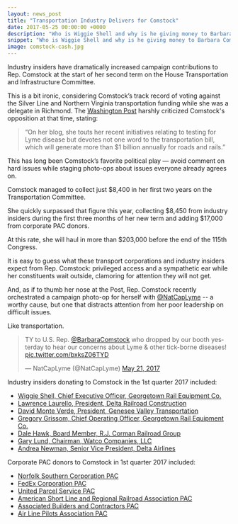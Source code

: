 ```yaml
---
layout: news_post
title: "Transportation Industry Delivers for Comstock"
date: 2017-05-25 00:00:00 +0000
description: "Who is Wiggie Shell and why is he giving money to Barbara Comstock?"
snippet: "Who is Wiggie Shell and why is he giving money to Barbara Comstock?"
image: comstock-cash.jpg
---
```


Industry insiders have dramatically increased campaign contributions to Rep. Comstock at the start of her second term on the House Transportation and Infrastructure Committee.

This is a bit ironic, considering Comstock’s track record of voting against the Silver Line and Northern Virginia transportation funding while she was a delegate in Richmond. The [Washington Post](https://www.washingtonpost.com/opinions/legislators-who-seem-to-like-being-stuck-in-traffic/2013/03/02/4e90ecd6-81f2-11e2-b99e-6baf4ebe42df_story.html?utm_term=.2aee1162c4e9) harshly criticized Comstock's opposition at that time, stating:

> “On her blog, she touts her recent initiatives relating to testing for Lyme disease but devotes not one word to the transportation bill, which will generate more than $1 billion annually for roads and rails.”

This has long been Comstock’s favorite political play — avoid comment on hard issues while staging photo-ops about issues everyone already agrees on.  

Comstock managed to collect just $8,400 in her first two years on the Transportation Committee.

She quickly surpassed that figure this year, collecting $8,450 from industry insiders during the first three months of her new term and adding $17,000 from corporate PAC donors.  

At this rate, she will haul in more than $203,000 before the end of the 115th Congress.

It is easy to guess what these transport corporations and industry insiders expect from Rep. Comstock: privileged access and a sympathetic ear while her constituents wait outside, clamoring for attention they will not get.

And, as if to thumb her nose at the Post, Rep. Comstock recently orchestrated a campaign photo-op for herself with [@NatCapLyme](https://twitter.com/NatCapLyme) -- a worthy cause, but one that distracts attention from her poor leadership on difficult issues.  

Like transportation.

<blockquote class="twitter-tweet" data-lang="en"><p lang="en" dir="ltr">TY to U.S. Rep. <a href="https://twitter.com/BarbaraComstock">@BarbaraComstock</a> who dropped by our booth yesterday to hear our concerns about Lyme &amp; other tick-borne diseases! <a href="https://t.co/bxksZ06TYD">pic.twitter.com/bxksZ06TYD</a></p>&mdash; NatCapLyme (@NatCapLyme) <a href="https://twitter.com/NatCapLyme/status/866322342955421696">May 21, 2017</a></blockquote>
<script async src="//platform.twitter.com/widgets.js" charset="utf-8"></script>

Industry insiders donating to Comstock in the 1st quarter 2017 included:

* [Wiggie Shell, Chief Executive Officer, Georgetown Rail Equipment Co.](http://docquery.fec.gov/cgi-bin/fecimg/?201704149052169981)
* [Lawrence Laurello, President, Delta Railroad Construction](http://docquery.fec.gov/cgi-bin/fecimg/?201704149052169982)
* [David Monte Verde, President, Genesee Valley Transportation](http://docquery.fec.gov/cgi-bin/fecimg/?201704149052169987)
* [Gregory Grissom, Chief Operating Officer, Georgetown Rail Equipment Co.](http://docquery.fec.gov/cgi-bin/fecimg/?201704149052169981)
* [Dale Hawk, Board Member, R.J. Corman Railroad Group](http://docquery.fec.gov/cgi-bin/fecimg/?201704149052169986)
* [Gary Lund, Chairman, Watco Companies, LLC](http://docquery.fec.gov/cgi-bin/fecimg/?201704149052169986)
* [Andrea Newman, Senior Vice President, Delta Airlines](http://docquery.fec.gov/cgi-bin/fecimg/?201704149052169983)

Corporate PAC donors to Comstock in 1st quarter 2017 included:

* [Norfolk Southern Corporation PAC](http://docquery.fec.gov/cgi-bin/fecimg/?201704149052170026)
* [FedEx Corporation PAC](http://docquery.fec.gov/cgi-bin/fecimg/?201704149052170019)
* [United Parcel Service PAC](http://docquery.fec.gov/cgi-bin/fecimg/?201704149052170022)
* [American Short Line and Regional Railroad Association PAC](http://docquery.fec.gov/cgi-bin/fecimg/?201704149052170023)
* [Associated Builders and Contractors PAC](http://docquery.fec.gov/cgi-bin/fecimg/?201704149052170054)
* [Air Line Pilots Association PAC](http://docquery.fec.gov/cgi-bin/fecimg/?201704149052170043)
